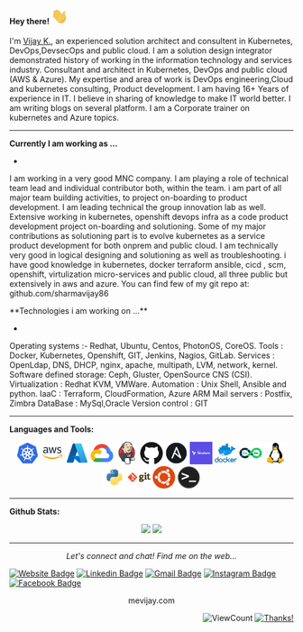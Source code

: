 <h4> Hey there! <img src="https://raw.githubusercontent.com/sharmavijay86/sharmavijay86/master/gifs/wave.gif" width="30px"></h4>

I'm [Vijay K.](https://mevijay.com/), an experienced solution architect and consultent in Kubernetes, DevOps,DevsecOps and public cloud. I am a  solution design integrator demonstrated history of working in the information technology and services industry.
Consultant and architect in Kubernetes, DevOps and public cloud (AWS & Azure). My expertise and area of work is DevOps engineering,Cloud and kubernetes consulting, Product development. I am having 16+ Years of experience in IT. I believe in sharing of knowledge to make IT world better. I am writing blogs on several platform. I am a Corporate trainer on kubernetes and Azure topics.

 ---
 
**Currently I am working as ...**

 - <div>
I am working in a very good MNC company. I am playing a role of technical team lead and individual contributor both, within the team. i am part of all major team building activities, to project on-boarding to product development. I am leading technical the group innovation lab as well. Extensive working in kubernetes, openshift devops infra as a code product development project on-boarding and solutioning. Some of my major contributions as solutioning part is to evolve kubernetes as a service product development for both onprem and public cloud.
I am technically very good in logical designing and solutioning as well as troubleshooting. i have good knowledge in kubernetes, docker terraform ansible, cicd , scm, openshift, virtulization micro-services and public cloud, all three public but extensively in aws and azure.
You can find few of my git repo at: github.com/sharmavijay86
  </div>
**Technologies i am working on ...** 

- <div>
Operating systems :- Redhat, Ubuntu, Centos, PhotonOS, CoreOS.
Tools : Docker, Kubernetes, Openshift, GIT, Jenkins, Nagios, GitLab. Services : OpenLdap, DNS, DHCP, nginx, apache, multipath, LVM, network, kernel.
Software defined storage: Ceph, Gluster, OpenSource CNS (CSI).
Virtualization : Redhat KVM, VMWare.
Automation : Unix Shell, Ansible and python.
IaaC : Terraform, CloudFormation, Azure ARM
Mail servers : Postfix, Zimbra
DataBase : MySql,Oracle
Version control : GIT
  </div> 

 ---
 
**Languages and Tools:**

<p align="center">

  <div align="center">
  
  <code><img height="40" src="https://raw.githubusercontent.com/github/explore/main/topics/kubernetes/kubernetes.png"></code> <code><img height="40" src="https://raw.githubusercontent.com/github/explore/main/topics/aws/aws.png"></code> <code><img height="40" src="https://raw.githubusercontent.com/github/explore/main/topics/azure/azure.png"></code> <code><img height="40" src="https://raw.githubusercontent.com/github/explore/main/topics/google-cloud/google-cloud.png"></code> <code><img height="40" src="https://raw.githubusercontent.com/github/explore/main/topics/jenkins/jenkins.png"></code> <code><img height="40" src="https://raw.githubusercontent.com/github/explore/main/topics/github/github.png"></code> <code><img height="40" src="https://raw.githubusercontent.com/github/explore/main/topics/ansible/ansible.png"></code> <code><img height="40" src="https://raw.githubusercontent.com/github/explore/main/topics/terraform/terraform.png"></code> <code><img height="40" src="https://raw.githubusercontent.com/github/explore/main/topics/docker/docker.png"></code> <code><img height="40" src="https://raw.githubusercontent.com/github/explore/main/topics/devops/devops.png"></code> <code><img height="40" src="https://raw.githubusercontent.com/github/explore/main/topics/linux/linux.png"></code> <code><img height="40" src="https://raw.githubusercontent.com/github/explore/main/topics/python/python.png"></code> <code><img height="40" src="https://raw.githubusercontent.com/github/explore/80688e429a7d4ef2fca1e82350fe8e3517d3494d/topics/git/git.png"></code> <code><img height="40" src="https://raw.githubusercontent.com/github/explore/main/topics/ubuntu/ubuntu.png"></code> <code><img height="40" src="https://raw.githubusercontent.com/github/explore/80688e429a7d4ef2fca1e82350fe8e3517d3494d/topics/terminal/terminal.png"></code>

  </div>
  </p>

 ---
 
**Github Stats:**

<p align="center">
  
  <img src="https://github-readme-stats.vercel.app/api?username=sharmavijay86&count_private=true&show_icons=true&theme=dracula&line_height=33">
  <img src="https://github-readme-stats.vercel.app/api/top-langs/?username=sharmavijay86&count_private=true&hide=html,scss,,ejs&theme=dracula&line_height=10">

</p>

 ---
 
<p align="center">
  <i>Let's connect and chat! Find me on the web...</i>
  
   [![Website Badge](https://img.shields.io/badge/-mevijay.com-47CCCC?style=flat&logo=Google-Chrome&logoColor=white&link=https://mevijay.com/)](https://mevijay.com/) 
   [![Linkedin Badge](https://img.shields.io/badge/-sharmavijay86-blue?style=flat-square&logo=Linkedin&logoColor=white&link=https://www.linkedin.com/in/sharmavijay86/)](https://www.linkedin.com/in/sharmavijay86/) 
   [![Gmail Badge](https://img.shields.io/badge/-sharmavijay86-c14438?style=flat-square&logo=Gmail&logoColor=white&link=mailto:sharmavijay86@gmail.com)](mailto:sharmavijay86@gmail.com)
   [![Instagram Badge](https://img.shields.io/badge/-@sharmavijay86-purple?style=flat&logo=instagram&logoColor=white&link=https://instagram.com/sharmavijay86/)](https://instagram.com/sharmavijay86) 
   [![Facebook Badge](https://img.shields.io/badge/-sharmavijay86-036be4?style=flat-square&logo=Facebook&logoColor=white&link=https://www.facebook.com/sharmavijay86)](https://www.facebook.com/sharmavijay861)

</p>
   
  <p align="center">
    mevijay.com
  </p>
</p>

<div align="right">
  
![ViewCount](https://views.whatilearened.today/views/github/verma-anushka/verma-anushka.svg) [![Thanks!](https://img.shields.io/badge/Thanks%20for%20visiting-!-1EAEDB.svg)](https://mevijay.com/)

</div>
